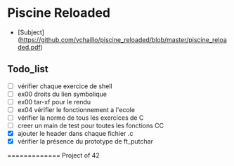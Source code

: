 # Piscine Reloaded

* [Subject] (https://github.com/vchaillo/piscine_reloaded/blob/master/piscine_reloaded.pdf)

## Todo_list
- [ ] vérifier chaque exercice de shell
- [ ] ex00 droits du lien symbolique
- [ ] ex00 tar-xf pour le rendu
- [ ] ex04 vérifier le fonctionnement a l'ecole
- [ ] vérifier la norme de tous les exercices de C
- [ ] creer un main de test pour toutes les fonctions CC
- [x] ajouter le header dans chaque fichier .c
- [x] vérifier la présence du prototype de ft_putchar

=============
Project of 42
